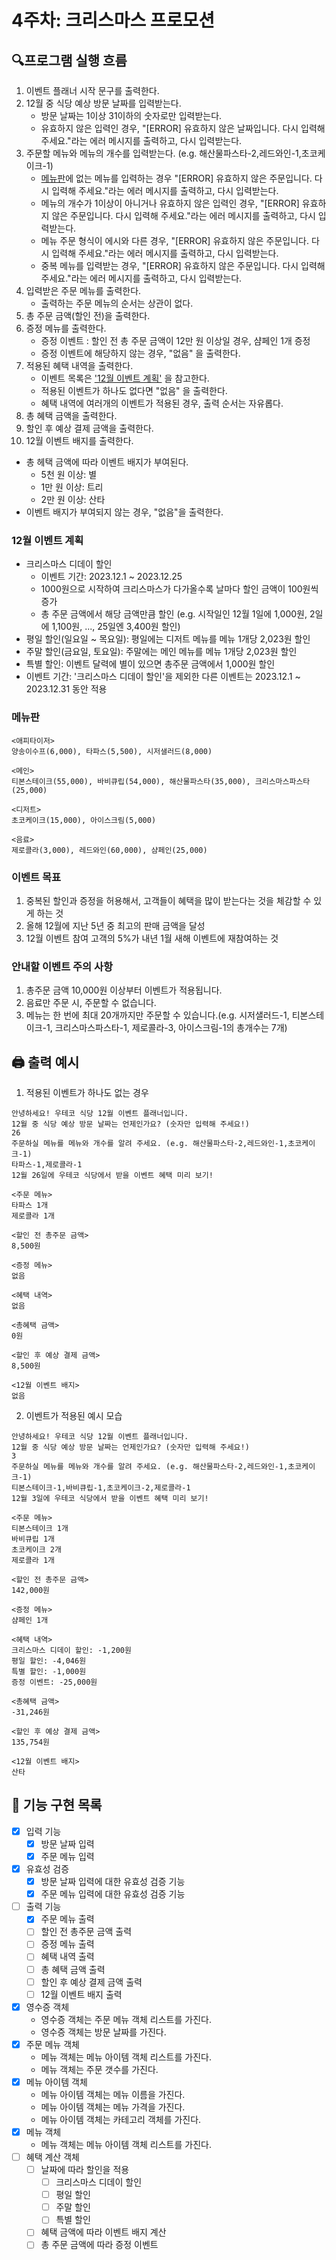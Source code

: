 # 4주차: 크리스마스 프로모션

## 🔍프로그램 실행 흐름

1. 이벤트 플래너 시작 문구를 출력한다.
2. 12월 중 식당 예상 방문 날짜를 입력받는다.
    - 방문 날짜는 1이상 31이하의 숫자로만 입력받는다.
    - 유효하지 않은 입력인 경우, "[ERROR] 유효하지 않은 날짜입니다. 다시 입력해 주세요."라는 에러 메시지를 출력하고, 다시 입력받는다.
3. 주문할 메뉴와 메뉴의 개수를 입력받는다. (e.g. 해산물파스타-2,레드와인-1,초코케이크-1)
    - [메뉴판](#메뉴판-)에 없는 메뉴를 입력하는 경우 "[ERROR] 유효하지 않은 주문입니다. 다시 입력해 주세요."라는 에러 메시지를 출력하고, 다시 입력받는다.
    - 메뉴의 개수가 1이상이 아니거나 유효하지 않은 입력인 경우, "[ERROR] 유효하지 않은 주문입니다. 다시 입력해 주세요."라는 에러 메시지를 출력하고, 다시 입력받는다.
    - 메뉴 주문 형식이 에시와 다른 경우, "[ERROR] 유효하지 않은 주문입니다. 다시 입력해 주세요."라는 에러 메시지를 출력하고, 다시 입력받는다.
    - 중복 메뉴를 입력받는 경우,  "[ERROR] 유효하지 않은 주문입니다. 다시 입력해 주세요."라는 에러 메시지를 출력하고, 다시 입력받는다.
4. 입력받은 주문 메뉴를 출력한다.
    - 출력하는 주문 메뉴의 순서는 상관이 없다.
5. 총 주문 금액(할인 전)을 출력한다.
6. 증정 메뉴를 출력한다.
    - 증정 이벤트 : 할인 전 총 주문 금액이 12만 원 이상일 경우, 샴페인 1개 증정
    - 증정 이벤트에 해당하지 않는 경우, "없음" 을 출력한다.
7. 적용된 혜택 내역을 출력한다.
    - 이벤트 목록은 ['12월 이벤트 계획'](#12월-이벤트-계획) 을 참고한다. 
    - 적용된 이벤트가 하나도 없다면 "없음" 을 출력한다.
    - 혜택 내역에 여러개의 이벤트가 적용된 경우, 출력 순서는 자유롭다.
8. 총 혜택 금액을 출력한다.
9. 할인 후 예상 결제 금액을 출력한다.
10. 12월 이벤트 배지를 출력한다.
   - 총 헤택 금액에 따라 이벤트 배지가 부여된다.
      - 5천 원 이상: 별
      - 1만 원 이상: 트리
      - 2만 원 이상: 산타
   - 이벤트 배지가 부여되지 않는 경우, "없음"을 출력한다.

### 12월 이벤트 계획
- 크리스마스 디데이 할인
   - 이벤트 기간: 2023.12.1 ~ 2023.12.25
   - 1000원으로 시작하여 크리스마스가 다가올수록 날마다 할인 금액이 100원씩 증가
   - 총 주문 금액에서 해당 금액만큼 할인 (e.g. 시작일인 12월 1일에 1,000원, 2일에 1,100원, ..., 25일엔 3,400원 할인)
- 평일 할인(일요일 ~ 목요일): 평일에는 디저트 메뉴를 메뉴 1개당 2,023원 할인
- 주말 할인(금요일, 토요일): 주말에는 메인 메뉴를 메뉴 1개당 2,023원 할인
- 특별 할인: 이벤트 달력에 별이 있으면 총주문 금액에서 1,000원 할인
- 이벤트 기간: '크리스마스 디데이 할인'을 제외한 다른 이벤트는 2023.12.1 ~ 2023.12.31 동안 적용

### 메뉴판 
```
<애피타이저>
양송이수프(6,000), 타파스(5,500), 시저샐러드(8,000)

<메인>
티본스테이크(55,000), 바비큐립(54,000), 해산물파스타(35,000), 크리스마스파스타(25,000)

<디저트>
초코케이크(15,000), 아이스크림(5,000)

<음료>
제로콜라(3,000), 레드와인(60,000), 샴페인(25,000)
```

### 이벤트 목표

1. 중복된 할인과 증정을 허용해서, 고객들이 혜택을 많이 받는다는 것을 체감할 수 있게 하는 것
2. 올해 12월에 지난 5년 중 최고의 판매 금액을 달성
3. 12월 이벤트 참여 고객의 5%가 내년 1월 새해 이벤트에 재참여하는 것

### 안내할 이벤트 주의 사항

1. 총주문 금액 10,000원 이상부터 이벤트가 적용됩니다.
2. 음료만 주문 시, 주문할 수 없습니다.
3. 메뉴는 한 번에 최대 20개까지만 주문할 수 있습니다.(e.g. 시저샐러드-1, 티본스테이크-1, 크리스마스파스타-1, 제로콜라-3, 아이스크림-1의 총개수는 7개)

##  🖨️ 출력 예시

1. 적용된 이벤트가 하나도 없는 경우
```
안녕하세요! 우테코 식당 12월 이벤트 플래너입니다.
12월 중 식당 예상 방문 날짜는 언제인가요? (숫자만 입력해 주세요!)
26 
주문하실 메뉴를 메뉴와 개수를 알려 주세요. (e.g. 해산물파스타-2,레드와인-1,초코케이크-1)
타파스-1,제로콜라-1 
12월 26일에 우테코 식당에서 받을 이벤트 혜택 미리 보기!
 
<주문 메뉴>
타파스 1개
제로콜라 1개

<할인 전 총주문 금액>
8,500원
 
<증정 메뉴>
없음
 
<혜택 내역>
없음
 
<총혜택 금액>
0원
 
<할인 후 예상 결제 금액>
8,500원
 
<12월 이벤트 배지>
없음
```
   
2. 이벤트가 적용된 예시 모습
```
안녕하세요! 우테코 식당 12월 이벤트 플래너입니다.
12월 중 식당 예상 방문 날짜는 언제인가요? (숫자만 입력해 주세요!)
3
주문하실 메뉴를 메뉴와 개수를 알려 주세요. (e.g. 해산물파스타-2,레드와인-1,초코케이크-1)
티본스테이크-1,바비큐립-1,초코케이크-2,제로콜라-1
12월 3일에 우테코 식당에서 받을 이벤트 혜택 미리 보기!
 
<주문 메뉴>
티본스테이크 1개
바비큐립 1개
초코케이크 2개
제로콜라 1개
 
<할인 전 총주문 금액>
142,000원
 
<증정 메뉴>
샴페인 1개
 
<혜택 내역>
크리스마스 디데이 할인: -1,200원
평일 할인: -4,046원
특별 할인: -1,000원
증정 이벤트: -25,000원
 
<총혜택 금액>
-31,246원
 
<할인 후 예상 결제 금액>
135,754원
 
<12월 이벤트 배지>
산타
```

## 🚀 기능 구현 목록
- [x] 입력 기능  
    - [x] 방문 날짜 입력
    - [x] 주문 메뉴 입력
- [x] 유효성 검증
    - [x] 방문 날짜 입력에 대한 유효성 검증 기능
    - [x] 주문 메뉴 입력에 대한 유효성 검증 기능
- [ ] 출력 기능
    - [x] 주문 메뉴 출력
    - [ ] 할인 전 총주문 금액 출력
    - [ ] 증정 메뉴 출력
    - [ ] 혜택 내역 출력
    - [ ] 총 혜택 금액 출력
    - [ ] 할인 후 예상 결제 금액 출력
    - [ ] 12월 이벤트 배지 출력
- [x] 영수증 객체
    - 영수증 객체는 주문 메뉴 객체 리스트를 가진다.
    - 영수증 객체는 방문 날짜를 가진다.
- [x] 주문 메뉴 객체
    - 메뉴 객체는 메뉴 아이템 객체 리스트를 가진다.
    - 메뉴 객체는 주문 갯수를 가진다.
- [x] 메뉴 아이템 객체
    - 메뉴 아이템 객체는 메뉴 이름을 가진다.
    - 메뉴 아이템 객체는 메뉴 가격을 가진다.
    - 메뉴 아이템 객체는 카테고리 객체를 가진다.
- [x] 메뉴 객체
    - 메뉴 객체는 메뉴 아이템 객체 리스트를 가진다.
- [ ] 혜택 계산 객체
    - [ ] 날짜에 따라 할인을 적용
      - [ ] 크리스마스 디데이 할인
      - [ ] 평일 할인
      - [ ] 주말 할인
      - [ ] 특별 할인
    - [ ] 혜택 금액에 따라 이벤트 배지 계산
    - [ ] 총 주문 금액에 따라 증정 이벤트
